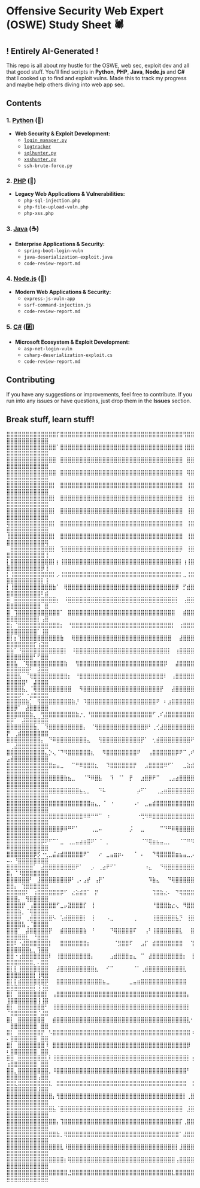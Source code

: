 # Offensive Security Web Expert (OSWE) Study Sheet 🕷️
## ! Entirely AI-Generated !

This repo is all about my hustle for the OSWE, web sec, exploit dev and all that good stuff. You'll find scripts in **Python**, **PHP**, **Java**, **Node.js** and **C#** that I cooked up to find and exploit vulns. Made this to track my progress and maybe help others diving into web app sec.

## Contents

### **1. [Python](https://github.com/ahmetartuc/OSWE/blob/main/Python/) (🐍)**
- **Web Security & Exploit Development:**
  - [`login_manager.py`](https://github.com/ahmetartuc/OSWE/blob/main/Python/login_manager.py)
  - [`logtracker`](https://github.com/ahmetartuc/OSWE/tree/main/Python/logtracker)
  - [`sqlhunter.py`](https://github.com/ahmetartuc/OSWE/tree/main/Python/sqlhunter.py)
  - [`xsshunter.py`](https://github.com/ahmetartuc/OSWE/tree/main/Python/xsshunter.py)
  - `ssh-brute-force.py`
  
### **2. [PHP](https://github.com/ahmetartuc/OSWE/blob/main/PHP) (🐘)**
- **Legacy Web Applications & Vulnerabilities:**
  - `php-sql-injection.php`
  - `php-file-upload-vuln.php`
  - `php-xss.php`
  
### **3. [Java](https://github.com/ahmetartuc/OSWE/blob/main/Java) (☕)**
- **Enterprise Applications & Security:**
  - `spring-boot-login-vuln`
  - `java-deserialization-exploit.java`
  - `code-review-report.md`

### **4. [Node.js](https://github.com/ahmetartuc/OSWE/blob/main/node.js) (🚀)**
- **Modern Web Applications & Security:**
  - `express-js-vuln-app`
  - `ssrf-command-injection.js`
  - `code-review-report.md`

### **5. [C#](https://github.com/ahmetartuc/OSWE/blob/main/C#) (#️⃣)**
- **Microsoft Ecosystem & Exploit Development:**
  - `asp-net-login-vuln`
  - `csharp-deserialization-exploit.cs`
  - `code-review-report.md`

## Contributing

If you have any suggestions or improvements, feel free to contribute. If you run into any issues or have questions, just drop them in the **Issues** section.

## Break stuff, learn stuff!

⣿⣿⣿⣿⣿⣿⣿⣿⣿⣿⣿⣿⣿⡏⣿⣿⣿⣿⣿⣿⣿⣿⣿⣿⣿⣿⣿⣿⣿⣿⣿⣿⣿⣿⣿⣿⣿⣿⣿⣿⣿⣿⣿⣿⣿⣿⢻⣿⣿⣿⣿⣿⣿⣿⣿⣿⣿⣿⣿⣿
⣿⣿⣿⣿⣿⣿⣿⣿⣿⣿⣿⣿⣿⠁⣿⣿⣿⣿⣿⣿⣿⣿⣿⣿⣿⣿⣿⣿⣿⣿⣿⣿⣿⣿⣿⣿⣿⣿⣿⣿⣿⣿⣿⣿⣿⣿⢸⣿⣿⣿⣿⣿⣿⣿⣿⣿⣿⣿⣿⣿
⣿⣿⣿⣿⣿⣿⣿⣿⣿⣿⣿⣿⣿⠀⣿⣿⣿⣿⣿⣿⣿⣿⣿⣿⣿⣿⣿⣿⣿⣿⣿⣿⣿⣿⣿⣿⣿⣿⣿⣿⣿⣿⣿⣿⣿⣿⠀⣿⣿⣿⣿⣿⣿⣿⣿⣿⣿⣿⣿⣿
⣿⣿⣿⣿⣿⣿⣿⣿⣿⣿⣿⣿⣿⠀⣿⣿⣿⣿⣿⣿⣿⣿⣿⣿⣿⣿⣿⣿⣿⣿⣿⣿⣿⣿⣿⣿⣿⣿⣿⣿⣿⣿⣿⣿⣿⣿⠀⢿⣿⣿⣿⣿⣿⣿⣿⣿⣿⣿⣿⣿
⣿⣿⣿⣿⣿⣿⣿⣿⣿⣿⣿⣿⡇⠀⣿⣿⣿⣿⣿⣿⣿⣿⣿⣿⣿⣿⣿⣿⣿⣿⣿⣿⣿⣿⣿⣿⣿⣿⣿⣿⣿⣿⣿⣿⣿⣿⠀⢸⣿⣿⣿⣿⣿⣿⣿⣿⣿⣿⣿⣿
⣿⣿⣿⣿⣿⣿⣿⣿⣿⣿⣿⣿⡇⠀⣿⣿⣿⣿⣿⣿⣿⣿⣿⣿⣿⣿⣿⣿⣿⣿⣿⣿⣿⣿⣿⣿⣿⣿⣿⣿⣿⣿⣿⣿⣿⣿⠀⢸⣿⣿⣿⣿⣿⣿⣿⣿⣿⣿⣿⣿
⣿⣿⣿⣿⣿⣿⣿⣿⣿⣿⣿⣿⡇⠀⣿⣿⣿⣿⣿⣿⣿⣿⣿⣿⣿⣿⣿⣿⣿⣿⣿⣿⣿⣿⣿⣿⣿⣿⣿⣿⣿⣿⣿⣿⣿⣿⠀⢸⣿⣿⣿⣿⣿⣿⣿⣿⣿⣿⣿⣿
⢿⣿⣿⣿⣿⣿⣿⣿⣿⣿⣿⣿⡇⠀⣿⣿⣿⣿⣿⣿⣿⣿⣿⣿⣿⣿⣿⣿⣿⣿⣿⣿⣿⣿⣿⣿⣿⣿⣿⣿⣿⣿⣿⣿⣿⣿⠀⢸⣿⣿⣿⣿⣿⣿⣿⣿⣿⣿⣿⣿
⢸⣿⣿⣿⣿⣿⣿⣿⣿⣿⣿⣿⡇⠀⣿⣿⣿⣿⣿⣿⣿⣿⣿⣿⣿⣿⣿⣿⣿⣿⣿⣿⣿⣿⣿⣿⣿⣿⣿⣿⣿⣿⣿⣿⣿⣿⠀⢸⣿⣿⣿⣿⣿⣿⣿⣿⣿⣿⣿⢿
⠀⣿⣿⣿⣿⣿⣿⣿⣿⣿⣿⣿⡇⠀⢹⣿⣿⣿⣿⣿⣿⣿⣿⣿⣿⣿⣿⣿⣿⣿⣿⣿⣿⣿⣿⣿⣿⣿⣿⣿⣿⣿⣿⣿⣿⡿⠀⢸⣿⣿⣿⣿⣿⣿⣿⣿⣿⣿⣿⢸
⡇⣿⣿⣿⣿⣿⣿⣿⣿⣿⣿⣿⡇⡆⢸⣿⣿⣿⣿⣿⣿⣿⣿⣿⣿⣿⣿⣿⣿⣿⣿⣿⣿⣿⣿⣿⣿⣿⣿⣿⣿⣿⣿⣿⣿⡇⢰⢸⣿⣿⣿⣿⣿⣿⣿⣿⣿⣿⡿⢸
⡇⢸⣿⣿⣿⣿⣿⣿⣿⣿⣿⣿⡇⡠⢸⣿⣿⣿⣿⣿⣿⣿⣿⣿⣿⣿⣿⣿⣿⣿⣿⣿⣿⣿⣿⣿⣿⣿⣿⣿⣿⣿⣿⣿⣿⡇⣀⢸⣿⣿⣿⣿⣿⣿⣿⣿⣿⣿⡇⢸
⡇⢸⣿⣿⣿⣿⣿⣿⣿⣿⣿⣿⣷⠁⠀⢿⣿⣿⣿⣿⣿⣿⣿⣿⣿⣿⣿⣿⣿⣿⣿⣿⣿⣿⣿⣿⣿⣿⣿⣿⣿⣿⣿⣿⡿⠀⡋⣾⣿⣿⣿⣿⣿⣿⣿⣿⣿⣿⠇⣾
⣿⠀⣿⣿⣿⣿⣿⣿⣿⣿⣿⣿⣿⡆⠀⠸⣿⣿⣿⣿⣿⣿⣿⣿⣿⣿⣿⣿⣿⣿⣿⣿⣿⣿⣿⣿⣿⣿⣿⣿⣿⣿⣿⣿⡇⠀⢠⣿⣿⣿⣿⣿⣿⣿⣿⣿⣿⣿⠀⣿
⣿⠀⢹⣿⣿⣿⣿⣿⣿⣿⣿⣿⣿⣿⠁⠀⣿⣿⣿⣿⣿⣿⣿⣿⣿⣿⣿⣿⣿⣿⣿⣿⣿⣿⣿⣿⣿⣿⣿⣿⣿⣿⣿⣿⠀⠀⣾⣿⣿⣿⣿⣿⣿⣿⣿⣿⣿⡇⢠⣿
⣿⡆⠈⣿⣿⣿⣿⣿⣿⣿⣿⣿⣿⣿⡆⠀⠘⣿⣿⣿⣿⣿⣿⣿⣿⣿⣿⣿⣿⣿⣿⣿⣿⣿⣿⣿⣿⣿⣿⣿⣿⣿⣿⡇⠀⢰⣿⣿⣿⣿⣿⣿⣿⣿⣿⣿⣿⠁⢸⣿
⣿⡇⡆⢹⣿⣿⣿⣿⣿⣿⣿⣿⣿⣿⣷⠀⠀⢿⣿⣿⣿⣿⣿⣿⣿⣿⣿⣿⣿⣿⣿⣿⣿⣿⣿⣿⣿⣿⣿⣿⣿⣿⣿⠀⠀⣼⣿⣿⣿⣿⣿⣿⣿⣿⣿⣿⡏⢰⣽⣿
⣿⣷⠁⠘⣿⣿⣿⣿⣿⣿⣿⣿⣿⣿⣿⡇⠀⠸⣿⣿⣿⣿⣿⣿⣿⣿⣿⣿⣿⣿⣿⣿⣿⣿⣿⣿⣿⣿⣿⣿⣿⣿⡇⠀⢰⣿⣿⣿⣿⣿⣿⣿⣿⣿⣿⣿⠃⠋⣿⣿
⣿⣿⣧⠀⠈⢿⣿⣿⣿⣿⣿⣿⣿⣿⣿⣷⠀⠀⢻⣿⣿⣿⣿⣿⣿⣿⣿⣿⣿⣿⣿⣿⣿⣿⣿⣿⣿⣿⣿⣿⣿⡿⠀⠀⣼⣿⣿⣿⣿⣿⣿⣿⣿⣿⣿⠃⠀⣼⣿⣿
⣿⣿⣿⣧⠀⠈⢿⣿⣿⣿⣿⣿⣿⣿⣿⣿⡆⠀⠘⣿⣿⣿⣿⣿⣿⣿⣿⣿⣿⣿⣿⣿⣿⣿⣿⣿⣿⣿⣿⣿⣿⠇⠀⢠⣿⣿⣿⣿⣿⣿⣿⣿⣿⣿⠃⠀⣼⣿⣿⣿
⣿⣿⣿⣿⣧⡀⠈⢿⣿⣿⣿⣿⣿⣿⣿⣿⣿⠀⠀⠻⣿⣿⣿⣿⣿⣿⣿⣿⣿⣿⣿⣿⣿⣿⣿⣿⣿⣿⣿⣿⡟⠀⠀⣼⣿⣿⣿⣿⣿⣿⣿⣿⡿⠃⠐⣼⣿⣿⣿⣿
⣿⣿⣿⣿⣿⣷⡁⠀⢻⣿⣿⣿⣿⣿⣿⣿⣿⣷⡘⠀⠹⣿⣿⣿⣿⣿⣿⣿⣿⣿⣿⣿⣿⣿⣿⣿⣿⣿⣿⠟⠀⠆⣰⣿⣿⣿⣿⣿⣿⣿⣿⡿⠁⠀⣼⣿⣿⣿⣿⣿
⣿⣿⣿⣿⣿⣿⣷⡀⠀⢻⣿⣿⣿⣿⣿⣿⣿⣿⣷⡐⡀⠘⣿⣿⣿⣿⣿⣿⣿⣿⣿⣿⣿⣿⣿⣿⣿⣿⠋⢀⠎⣼⣿⣿⣿⣿⣿⣿⣿⣿⡿⠁⠀⣼⣿⣿⣿⣿⣿⣿
⣿⣿⣿⣿⣿⣿⣿⣷⡀⠀⠹⣿⣿⣿⣿⣿⣿⣿⣿⣿⡄⠀⠈⢻⣿⣿⣿⣿⣿⣿⣿⣿⣿⣿⣿⣿⡿⠃⢀⢊⣼⣿⣿⣿⣿⣿⣿⣿⣿⡟⠀⢀⣾⣿⣿⣿⣿⣿⣿⣿
⣿⣿⣿⣿⣿⣿⣿⣿⣿⡄⠀⠙⠿⣿⣿⣿⣿⣿⣿⣿⣿⣄⠀⠀⢻⣿⣿⣿⣿⣿⣿⣿⣿⣿⣿⡟⠁⠀⢂⣾⣿⣿⣿⣿⣿⣿⣿⣿⠟⠀⢀⣼⣿⣿⣿⣿⣿⣿⣿⣿
⣿⣿⣿⣿⣿⣿⣿⣿⣿⣿⣄⡑⢄⠈⠙⠻⣿⣿⣿⣿⣿⣿⣆⠀⠀⠻⣿⣿⣿⣿⣿⣿⣿⣿⠟⠀⠀⢠⣿⣿⣿⣿⣿⣿⡿⠟⠉⢀⠞⣠⣾⣿⣿⣿⣿⣿⣿⣿⣿⣿
⣿⣿⣿⣿⣿⣿⣿⣿⣿⣿⣿⣿⣶⣤⣀⠀⠀⠉⠛⠿⣿⣿⣿⣆⠀⠀⠹⣿⣿⣿⣿⣿⣿⡟⠀⠀⣠⣿⣿⣿⣿⠿⠋⠁⠀⠀⣀⣵⣾⣿⣿⣿⣿⣿⣿⣿⣿⣿⣿⣿
⣿⣿⣿⣿⣿⣿⣿⣿⣿⣿⣿⣿⣿⣿⣿⣷⣦⣀⠀⠀⠈⠙⠿⣿⣧⠀⠀⠹⠀⠈⠁⠀⡟⠀⠀⣰⣿⡿⠟⠉⠀⠀⢀⣠⣴⣿⣿⣿⣿⣿⣿⣿⣿⣿⣿⣿⣿⣿⣿⣿
⣿⣿⣿⣿⣿⣿⣿⣿⣿⣿⣿⣿⣿⣿⣿⣿⣿⣿⣿⣦⣄⡀⠀⠀⠙⠧⠀⠀⠀⠀⠀⠀⠀⠀⡴⠋⠁⠀⠀⢀⣠⣶⣿⣿⣿⣿⣿⣿⣿⣿⣿⣿⣿⣿⣿⣿⣿⣿⣿⣿
⣿⣿⣿⣿⣿⣿⣿⣿⣿⣿⣿⣿⣿⣿⣿⣿⣿⣿⣿⣿⣿⣿⣶⣄⡀⠈⠀⠐⠀⠀⠀⠀⠀⠠⠂⠀⣀⣤⣾⣿⣿⣿⣿⣿⣿⣿⣿⣿⣿⣿⣿⣿⣿⣿⣿⣿⣿⣿⣿⣿
⣿⣿⣿⣿⣿⣿⣿⣿⣿⣿⣿⣿⣿⣿⣿⣿⣿⣿⣿⣿⠿⠿⠛⠛⠉⠀⠰⠀⠀⠀⠀⠀⠀⠀⠐⢛⠻⠿⣿⣿⣿⣿⣿⣿⣿⣿⣿⣿⣿⣿⣿⣿⣿⣿⣿⣿⣿⣿⣿⣿
⣿⣿⣿⣿⣿⣿⣿⣿⣿⣿⣿⣿⣿⣿⡿⠿⠛⠋⠁⠀⠀⠀⢀⣀⠤⠀⠀⠀⠀⠀⠀⠀⡨⠀⠀⣀⠀⠀⠀⠀⠉⠙⠛⠿⢿⣿⣿⣿⣿⣿⣿⣿⣿⣿⣿⣿⣿⣿⣿⣿
⣿⣿⣿⣿⣿⣿⣿⣿⣿⡿⠟⠋⠉⠁⣀⠀⢀⣀⣤⣴⣶⣿⠟⠁⠈⠀⡀⠀⠀⠀⠀⠀⠀⠀⠀⠈⠙⢿⣶⣦⣤⣀⡀⠀⠀⠈⠉⠛⠻⠿⣿⣿⣿⣿⣿⣿⣿⣿⣿⣿
⣿⣿⣿⣿⣿⣿⣿⡿⡫⠐⢂⣀⣬⣴⣾⣿⣿⣿⣿⣿⠟⠁⠀⠀⠔⠀⣀⣤⣶⡶⠄⠀⠀⠈⠀⠄⠀⠀⠙⢿⣿⣿⣿⣿⣶⣦⣤⣀⡠⠤⠄⠘⣿⣿⣿⣿⣿⣿⣿⣿
⣿⣿⣿⣿⣿⣿⣿⠁⠀⣼⣿⣿⣿⣿⣿⣿⣿⣿⠟⠁⠀⠀⡠⠀⢀⣴⠟⠋⠁⠀⠀⠀⠀⠀⠀⠀⠰⣄⠀⠀⠙⢿⣿⣿⣿⣿⣿⣿⣿⣿⡄⠈⠸⣿⣿⣿⣿⣿⣿⣿
⣿⣿⣿⣿⣿⣿⠃⠀⣸⣿⣿⣿⣿⣿⣿⣿⡿⠃⢀⠄⣠⡞⠀⢠⡟⠁⠀⠀⠀⠀⠀⠀⠀⠀⠀⠀⠀⠹⣷⣄⠀⠀⠙⢿⣿⣿⣿⣿⣿⣿⣿⡄⠀⢹⣿⣿⣿⣿⣿⣿
⣿⣿⣿⣿⣿⠇⠀⢰⣿⣿⣿⣿⣿⣿⡿⠋⠀⣔⣵⣾⣿⠁⠀⡟⠀⠀⠀⠀⠀⠀⠀⠀⠀⠀⠀⠀⠀⠀⢹⣿⣷⣔⠄⠀⠙⢿⣿⣿⣿⣿⣿⣿⡄⠀⢻⣿⣿⣿⣿⣿
⣿⣿⣿⣿⡟⠀⢠⣿⣿⣿⣿⣿⣿⠋⣀⡤⣽⣿⣿⣿⡏⠀⢸⠀⠀⠀⠀⠀⠀⠀⠀⠀⠀⠀⠀⠀⠀⠀⠘⣿⣿⣿⣷⣔⢄⠀⠻⣿⣿⣿⣿⣿⣷⡀⠈⢿⣿⣿⣿⣿
⣿⣿⣿⡿⠀⢀⣾⣿⣿⣿⣿⣿⠣⠀⢡⣾⣿⣿⣿⣿⡇⠀⢸⠀⠀⠀⠠⣀⠀⠀⠀⠀⠀⢀⠀⠀⠀⠀⢸⣿⣿⣿⣿⣿⣧⡙⠀⢸⣿⣿⣿⣿⣿⣧⢀⠈⣿⣿⣿⣿
⣿⣿⣿⠁⠀⣼⣿⣿⣿⣿⣿⡟⠀⠀⣾⣿⣿⣿⣿⣿⣷⠀⠘⠀⠀⠀⠀⠙⢿⣿⣿⣿⣿⠏⠀⠀⢠⠃⢸⣿⣿⣿⣿⣿⣿⣇⠀⠀⣿⣿⣿⣿⣿⣿⣇⠀⠘⣿⣿⣿
⣿⣿⠇⠐⣼⣿⣿⣿⣿⣿⣿⡇⠀⠀⣿⣿⣿⣿⣿⣿⣿⡆⠀⠀⠀⠀⠀⠀⠈⣻⣿⣿⠏⠀⠀⣠⡏⠀⣾⣿⣿⣿⣿⣿⣿⣿⠀⠀⢹⣿⣿⣿⣿⣿⣿⣆⡀⢹⣿⣿
⣿⣿⠐⢰⣿⣿⣿⣿⣿⣿⣿⠇⠀⢸⣿⣿⣿⣿⣿⣿⣿⣿⡄⠀⠀⠀⠀⣠⣾⣿⣿⣿⣶⣄⠀⠉⠀⣼⣿⣿⣿⣿⣿⣿⣿⣿⡆⠀⢸⣿⣿⣿⣿⣿⣿⣿⡀⠄⣿⣿
⣿⡇⡇⢸⣿⣿⣿⣿⣿⣿⣿⠀⠀⣼⣿⣿⣿⣿⣿⣿⣿⣿⣿⣆⠀⠀⠊⠉⠀⠀⠀⠀⠀⠈⠁⢀⣾⣿⣿⣿⣿⣿⣿⣿⣿⣿⣇⠀⠀⣿⣿⣿⣿⣿⣿⣿⡇⢸⢿⣿
⣿⡇⡇⣾⣿⣿⣿⣿⣿⣿⡿⠀⠀⣿⣿⣿⣿⣿⣿⣿⣿⣿⣿⣿⣿⣦⣀⠀⠀⠀⠀⠀⣀⣤⣶⣿⣿⣿⣿⣿⣿⣿⣿⣿⣿⣿⣿⠀⠀⣿⣿⣿⣿⣿⣿⣿⡇⢸⢸⣿
⣿⡇⠀⣿⣿⣿⣿⣿⣿⣿⡇⠀⢠⣿⣿⣿⣿⣿⣿⣿⣿⣿⣿⣿⣿⣿⣿⣿⣿⣿⣿⣿⣿⣿⣿⣿⣿⣿⣿⣿⣿⣿⣿⣿⣿⣿⣿⡄⠀⢸⣿⣿⣿⣿⣿⣿⣿⢸⢸⣿
⣿⡇⠀⣿⣿⣿⣿⣿⣿⣿⠃⠀⢸⣿⣿⣿⣿⣿⣿⣿⣿⣿⣿⣿⣿⣿⣿⣿⣿⣿⣿⣿⣿⣿⣿⣿⣿⣿⣿⣿⣿⣿⣿⣿⣿⣿⣿⡇⠀⠈⣿⣿⣿⣿⣿⣿⣿⠈⣼⣿
⣿⡇⠀⣿⣿⣿⣿⣿⣿⣿⠀⠀⣾⣿⣿⣿⣿⣿⣿⣿⣿⣿⣿⣿⣿⣿⣿⣿⣿⣿⣿⣿⣿⣿⣿⣿⣿⣿⣿⣿⣿⣿⣿⣿⣿⣿⣿⣇⠂⠀⣿⣿⣿⣿⣿⣿⣿⠀⣿⣿
⣿⡇⠀⣿⣿⣿⣿⣿⣿⡟⠀⠣⣿⣿⣿⣿⣿⣿⣿⣿⣿⣿⣿⣿⣿⣿⣿⣿⣿⣿⣿⣿⣿⣿⣿⣿⣿⣿⣿⣿⣿⣿⣿⣿⣿⣿⣿⣿⠰⠄⣿⣿⣿⣿⣿⣿⣿⠀⣿⣿
⣿⡇⠀⣿⣿⣿⣿⣿⣿⣿⠸⠀⣿⣿⣿⣿⣿⣿⣿⣿⣿⣿⣿⣿⣿⣿⣿⣿⣿⣿⣿⣿⣿⣿⣿⣿⣿⣿⣿⣿⣿⣿⣿⣿⣿⣿⣿⡿⠀⠆⣿⣿⣿⣿⣿⣿⣿⠀⣿⣿
⣿⣿⠀⣿⣿⣿⣿⣿⣿⣿⣇⠇⢸⣿⣿⣿⣿⣿⣿⣿⣿⣿⣿⣿⣿⣿⣿⣿⣿⣿⣿⣿⣿⣿⣿⣿⣿⣿⣿⣿⣿⣿⣿⣿⣿⣿⣿⡇⢰⢰⣿⣿⣿⣿⣿⣿⣿⠀⣿⣿
⣿⣿⡀⣿⣿⣿⣿⣿⣿⣿⣿⡀⠸⣿⣿⣿⣿⣿⣿⣿⣿⣿⣿⣿⣿⣿⣿⣿⣿⣿⣿⣿⣿⣿⣿⣿⣿⣿⣿⣿⣿⣿⣿⣿⣿⣿⣿⠃⠀⣿⣿⣿⣿⣿⣿⣿⣿⢠⣿⣿
⣿⣿⣇⣿⣿⣿⣿⣿⣿⣿⣿⣇⠀⣿⣿⣿⣿⣿⣿⣿⣿⣿⣿⣿⣿⣿⣿⣿⣿⣿⣿⣿⣿⣿⣿⣿⣿⣿⣿⣿⣿⣿⣿⣿⣿⣿⣿⠀⢸⣿⣿⣿⣿⣿⣿⣿⣿⣸⣿⣿
⣿⣿⣿⣿⣿⣿⣿⣿⣿⣿⣿⣿⡄⢻⣿⣿⣿⣿⣿⣿⣿⣿⣿⣿⣿⣿⣿⣿⣿⣿⣿⣿⣿⣿⣿⣿⣿⣿⣿⣿⣿⣿⣿⣿⣿⣿⡇⢀⣿⣿⣿⣿⣿⣿⣿⣿⣿⣿⣿⣿
⣿⣿⣿⣿⣿⣿⣿⣿⣿⣿⣿⣿⣧⠈⣿⣿⣿⣿⣿⣿⣿⣿⣿⣿⣿⣿⣿⣿⣿⣿⣿⣿⣿⣿⣿⣿⣿⣿⣿⣿⣿⣿⣿⣿⣿⣿⠀⣸⣿⣿⣿⣿⣿⣿⣿⣿⣿⣿⣿⣿
⣿⣿⣿⣿⣿⣿⣿⣿⣿⣿⣿⣿⣿⡄⢹⣿⣿⣿⣿⣿⣿⣿⣿⣿⣿⣿⣿⣿⣿⣿⣿⣿⣿⣿⣿⣿⣿⣿⣿⣿⣿⣿⣿⣿⣿⡏⢀⣿⣿⣿⣿⣿⣿⣿⣿⣿⣿⣿⣿⣿
⣿⣿⣿⣿⣿⣿⣿⣿⣿⣿⣿⣿⣿⣷⡀⢿⣿⣿⣿⣿⣿⣿⣿⣿⣿⣿⣿⣿⣿⣿⣿⣿⣿⣿⣿⣿⣿⣿⣿⣿⣿⣿⣿⣿⣿⠁⣼⣿⣿⣿⣿⣿⣿⣿⣿⣿⣿⣿⣿⣿
⣿⣿⣿⣿⣿⣿⣿⣿⣿⣿⣿⣿⣿⣿⣇⠸⣿⣿⣿⣿⣿⣿⣿⣿⣿⣿⣿⣿⣿⣿⣿⣿⣿⣿⣿⣿⣿⣿⣿⣿⣿⣿⣿⣿⡇⣸⣿⣿⣿⣿⣿⣿⣿⣿⣿⣿⣿⣿⣿⣿
⣿⣿⣿⣿⣿⣿⣿⣿⣿⣿⣿⣿⣿⣿⣿⡆⢿⣿⣿⣿⣿⣿⣿⣿⣿⣿⣿⣿⣿⣿⣿⣿⣿⣿⣿⣿⣿⣿⣿⣿⣿⣿⣿⣿⢠⣿⣿⣿⣿⣿⣿⣿⣿⣿⣿⣿⣿⣿⣿⣿
⣿⣿⣿⣿⣿⣿⣿⣿⣿⣿⣿⣿⣿⣿⣿⣿⣘⣿⣿⣿⣿⣿⣿⣿⣿⣿⣿⣿⣿⣿⣿⣿⣿⣿⣿⣿⣿⣿⣿⣿⣿⣿⣿⣇⣿⣿⣿⣿⣿⣿⣿⣿⣿⣿⣿⣿⣿⣿⣿⣿

